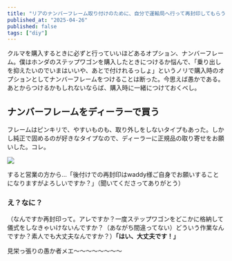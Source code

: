 ```yaml
---
title: "リアのナンバーフレーム取り付けのために、自分で運輸局へ行って再封印してもらう記録"
published_at: "2025-04-26"
published: false
tags: ["diy"]
---
```


クルマを購入するときに必ずと行っていいほどあるオプション、ナンバーフレーム。僕はホンダのステップワゴンを購入したときにつけるか悩んで、「乗り出しを抑えたいのでいまはいいや、あとで付けれるっしょ」というノリで購入時のオプションとしてナンバーフレームをつけることは断った。今思えば愚かである。あとからつけるかもしれないならば、購入時に一緒につけておくべし。

## ナンバーフレームをディーラーで買う

フレームはピンキリで、やすいものも、取り外しをしないタイプもあった。しかし純正で固めるのが好きなタイプなので、ディーラーに正規品の取り寄せをお願いした。コレ。

[![](/images/resealing/2025-04-26-00-55-29.png)](https://www.honda.co.jp/ACCESS/stepwgn/exterior/licenceframe/)

すると営業の方から…「後付けでの再封印はwaddy様ご自身でお願いすることになりますがよろしいですか？」（聞いてくださってありがとう）

### え？なに？

（なんですか再封印って。アレですか？一度ステップワゴンをどこかに格納して儀式をしなきゃいけないんですか？（あながち間違ってない）どういう作業なんですか？素人でも大丈夫なんですか？）**「はい、大丈夫です！」**

見栄っ張りの愚か者メエ〜〜〜〜〜〜〜〜
